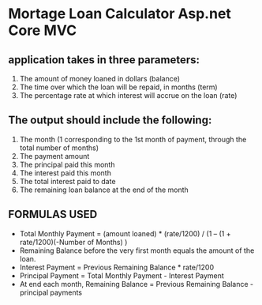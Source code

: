 # Mortage Loan Calculator Asp.net Core MVC

## application takes in three parameters:

1. The amount of money loaned in dollars (balance)
2. The time over which the loan will be repaid, in months (term)
3. The percentage rate at which interest will accrue on the loan (rate)

## The output should include the following:

1.  The month (1 corresponding to the 1st
    month of payment, through the total
    number of months)
2.  The payment amount
3.  The principal paid this month
4.  The interest paid this month
5.  The total interest paid to date
6.  The remaining loan balance at the end of
    the month

## FORMULAS USED

- Total Monthly Payment = (amount loaned) \* (rate/1200) / (1 – (1 + rate/1200)(-Number of Months) )
- Remaining Balance before the very first month equals the amount of the loan.
- Interest Payment = Previous Remaining Balance \* rate/1200
- Principal Payment = Total Monthly Payment - Interest Payment
- At end each month, Remaining Balance = Previous Remaining Balance - principal payments
